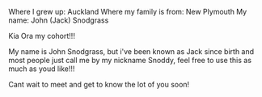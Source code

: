 Where I grew up: Auckland
Where my family is from: New Plymouth
My name: John (Jack) Snodgrass

Kia Ora my cohort!!! 

My name is John Snodgrass, but i've been known as Jack since birth and most people just call me by my nickname Snoddy, feel free to use this as much as youd like!!! 

Cant wait to meet and get to know the lot of you soon!

